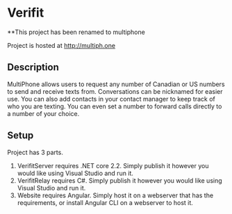 # Verifit
**This project has been renamed to multiphone

Project is hosted at http://multiph.one

## Description
MultiPhone allows users to request any number of Canadian or US numbers to send and receive texts from. Conversations can be nicknamed for easier use. You can also add contacts in your contact manager to keep track of who you are texting. You can even set a number to forward calls directly to a number of your choice.

## Setup
Project has 3 parts.
1. VerifitServer requires .NET core 2.2. Simply publish it however you would like using Visual Studio and run it.
2. VerifitRelay requires C#. Simply publish it however you would like using Visual Studio and run it.
3. Website requires Angular. Simply host it on a webserver that has the requirements, or install Angular CLI on a webserver to host it.
